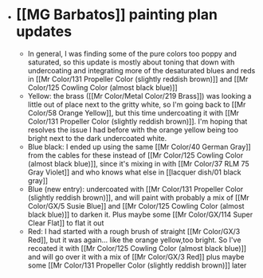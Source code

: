 - # [[MG Barbatos]] painting plan updates
	- In general, I was finding some of the pure colors too poppy and saturated, so this update is mostly about toning that down with undercoating and integrating more of the desaturated blues and reds in [[Mr Color/131 Propeller Color (slightly reddish brown)]] and [[Mr Color/125 Cowling Color (almost black blue)]]
	- Yellow: the brass ([[Mr Color/Metal Color/219 Brass]]) was looking a little out of place next to the gritty white, so I'm going back to [[Mr Color/58 Orange Yellow]], but this time undercoating it with [[Mr Color/131 Propeller Color (slightly reddish brown)]]. I'm hoping that resolves the issue I had before with the orange yellow being too bright next to the dark undercoated white.
	- Blue black: I ended up using the same [[Mr Color/40 German Gray]] from the cables for these instead of [[Mr Color/125 Cowling Color (almost black blue)]], since it's mixing in with [[Mr Color/37 RLM 75 Gray Violet]] and who knows what else in [[lacquer dish/01 black gray]]
	- Blue (new entry): undercoated with [[Mr Color/131 Propeller Color (slightly reddish brown)]], and will paint with probably a mix of [[Mr Color/GX/5 Susie Blue]] and [[Mr Color/125 Cowling Color (almost black blue)]] to darken it. Plus maybe some [[Mr Color/GX/114 Super Clear Flat]] to flat it out
	- Red: I had started with a rough brush of straight [[Mr Color/GX/3 Red]], but it was again... like the orange yellow,too bright. So I've recoated it with [[Mr Color/125 Cowling Color (almost black blue)]] and will go over it with a mix of [[Mr Color/GX/3 Red]] plus maybe some [[Mr Color/131 Propeller Color (slightly reddish brown)]] later